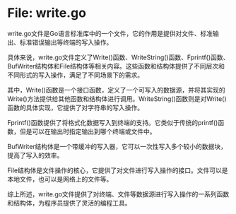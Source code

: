 # File: write.go

write.go文件是Go语言标准库中的一个文件，它的作用是提供对文件、标准输出、标准错误输出等终端的写入操作。

具体来说，write.go文件定义了Write()函数、WriteString()函数、Fprintf()函数、BufWriter结构体和File结构体等相关内容。这些函数和结构体提供了不同层次和不同形式的写入操作，满足了不同场景下的需求。

其中，Write()函数是一个接口函数，定义了一个可写入的数据源，并将其实现的Write()方法提供给其他函数和结构体进行调用。WriteString()函数则是对Write()函数的具体实现，它提供了对字符串的写入操作。

Fprintf()函数提供了将格式化数据写入到终端的支持。它类似于传统的printf()函数，但是可以在输出时指定输出到哪个终端或文件中。

BufWriter结构体是一个带缓冲的写入器，它可以一次性写入多个较小的数据块，提高了写入的效率。

File结构体是文件操作的核心，它提供了对文件进行写入操作的接口。文件可以是本地文件，也可以是网络上的文件等。

综上所述，write.go文件提供了对终端、文件等数据源进行写入操作的一系列函数和结构体，为程序员提供了灵活的编程工具。


